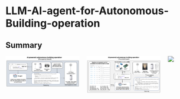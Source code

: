 # LLM-AI-agent-for-Autonomous-Building-operation
 ## Summary
<img src="/fig2.png" style="float: left; margin-right: 20px; max-width: 200px;">
<img src="/fig1.png" style="float: left; margin-right: 20px; max-width: 200px;">
<img src="/equipment.png" style="float: left; margin-right: 20px; max-width: 200px;">

